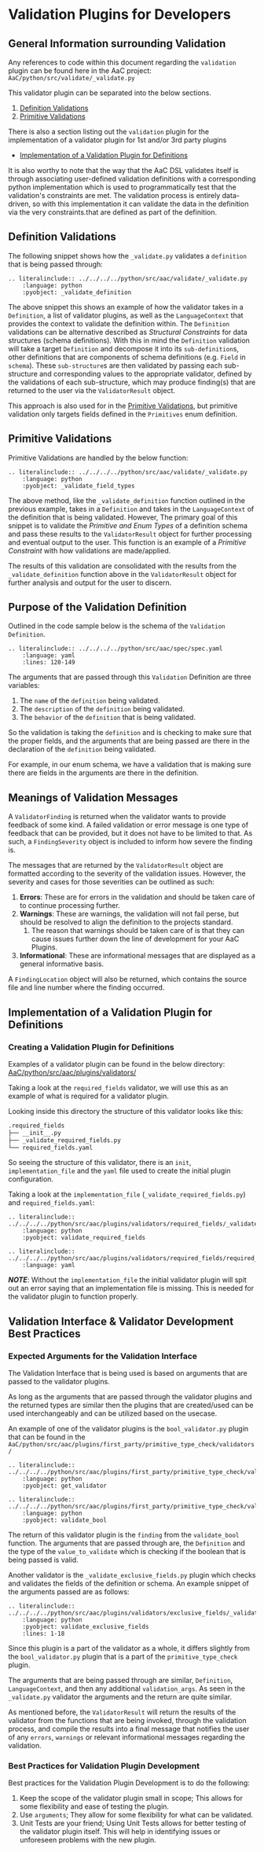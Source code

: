 # Validation Plugins for Developers

## General Information surrounding Validation

Any references to code within this document regarding the `validation` plugin can be found here in the AaC project:
`AaC/python/src/validate/_validate.py`

This validator plugin can be separated into the below sections.

1. [Definition Validations](#definition-validations)
2. [Primitive Validations](#primitive-validations)

There is also a section listing out the `validation` plugin for the implementation of a validator plugin for 1st and/or 3rd party plugins

* [Implementation of a Validation Plugin for Definitions](#implementation-of-a-validation-plugin-for-definitions)

It is also worthy to note that the way that the AaC DSL validates itself is through associating user-defined validation definitions with a corresponding python implementation which is used to programmatically test that the validation's constraints are met. The validation process is entirely data-driven, so with this implementation it can validate the data in the definition via the very constraints.that are defined as part of the definition.

## Definition Validations

The following snippet shows how the `_validate.py` validates a `definition` that is being passed through:

```{eval-rst}
.. literalinclude:: ../../../../python/src/aac/validate/_validate.py
    :language: python
    :pyobject: _validate_definition
```

The above snippet this shows an example of how the validator takes in a `Definition`, a list of validator plugins, as well as the `LanguageContext` that provides the context to validate the definition within. The `Definition` validations can be alternative described as *Structural Constraints* for data structures (schema definitions). With this in mind the `Definition` validation will take a target `Definition` and decompose it into its `sub-definition`s, other definitions that are components of schema definitions (e.g. `Field` in `schema`). These `sub-structure`s are then validated by passing each sub-structure and corresponding values to the appropriate validator, defined by the validations of each sub-structure, which may produce finding(s) that are returned to the user via the `ValidatorResult` object.

This approach is also used for in the [Primitive Validations](#primitive-validations), but primitive validation only targets fields defined in the `Primitives` enum definition.

## Primitive Validations

Primitive Validations are handled by the below function:

```{eval-rst}
.. literalinclude:: ../../../../python/src/aac/validate/_validate.py
    :language: python
    :pyobject: _validate_field_types
```

The above method, like the `_validate_definition` function outlined in the previous example, takes in a `Definition` and takes in the `LanguageContext` of the definition that is being validated. However, The primary goal of this snippet is to validate the *Primitive and Enum Types* of a definition schema and pass these results to the `ValidatorResult` object for further processing and eventual output to the user. This function is an example of a *Primitive Constraint* with how validations are made/applied.

The results of this validation are consolidated with the results from the `_validate_definition` function above in the `ValidatorResult` object for further analysis and output for the user to discern.

## Purpose of the Validation Definition

Outlined in the code sample below is the schema of the `Validation Definition`.

```{eval-rst}
.. literalinclude:: ../../../../python/src/aac/spec/spec.yaml
    :language: yaml
    :lines: 120-149
```

The arguments that are passed through this `Validation` Definition are three variables:

1. The `name` of the `definition` being validated.
2. The `description` of the `definition` being validated.
3. The `behavior` of the `definition` that is being validated.

So the validation is taking the `definition` and is checking to make sure that the proper fields, and the arguments that are being passed are there in the declaration of the `definition` being validated.

For example, in our enum schema, we have a validation that is making sure there are fields in the arguments are there in the definition.

## Meanings of Validation Messages

A `ValidatorFinding` is returned when the validator wants to provide feedback of some kind.  A failed validation or error message is one type of feedback that can be provided, but it does not have to be limited to that.  As such, a `FindingSeverity` object is included to inform how severe the finding is. 

The messages that are returned by the `ValidatorResult` object are formatted according to the severity of the validation issues.
However, the severity and cases for those severities can be outlined as such:

1. **Errors**: These are for errors in the validation and should be taken care of to continue processing further.
2. **Warnings**: These are warnings, the validation will not fail perse, but should be resolved to align the definition to the projects standard.
   1. The reason that warnings should be taken care of is that they can cause issues further down the line of development for your AaC Plugins.
3. **Informational**: These are informational messages that are displayed as a general informative basis.

A `FindingLocation` object will also be returned, which contains the source file and line number where the finding occurred. 

## Implementation of a Validation Plugin for Definitions

### Creating a Validation Plugin for Definitions

Examples of a validator plugin can be found in the below directory:
[AaC/python/src/aac/plugins/validators/](https://github.com/DevOps-MBSE/AaC/tree/main/python/src/aac/plugins/validators)

Taking a look at the `required_fields` validator, we will use this as an example of what is required for a validator plugin.

Looking inside this directory the structure of this validator looks like this:

```markdown
.required_fields
├── __init__.py
├── _validate_required_fields.py
└── required_fields.yaml
```

So seeing the structure of this validator, there is an `init`, `implementation_file` and the `yaml` file used to create the initial plugin configuration.

Taking a look at the `implementation_file` (`_validate_required_fields.py`) and `required_fields.yaml`:

```{eval-rst}
.. literalinclude:: ../../../../python/src/aac/plugins/validators/required_fields/_validate_required_fields.py
    :language: python
    :pyobject: validate_required_fields
```

```{eval-rst}
.. literalinclude:: ../../../../python/src/aac/plugins/validators/required_fields/required_fields.yaml
    :language: yaml
```

***NOTE***: Without the `implementation_file` the initial validator plugin will spit out an error saying that an implementation file is missing. This is needed for the validator plugin to function properly.


## Validation Interface & Validator Development Best Practices

### Expected Arguments for the Validation Interface

The Validation Interface that is being used is based on arguments that are passed to the validator plugins.

As long as the arguments that are passed through the validator plugins and the returned types are similar then the plugins that are created/used can be used interchangeably and can be utilized based on the usecase.

An example of one of the validator plugins is the `bool_validator.py` plugin that can be found in the `AaC/python/src/aac/plugins/first_party/primitive_type_check/validators/`

```{eval-rst}
.. literalinclude:: ../../../../python/src/aac/plugins/first_party/primitive_type_check/validators/bool_validator.py
    :language: python
    :pyobject: get_validator
```

```{eval-rst}
.. literalinclude:: ../../../../python/src/aac/plugins/first_party/primitive_type_check/validators/bool_validator.py
    :language: python
    :pyobject: validate_bool
```

The return of this validator plugin is the `finding` from the `validate_bool` function. The arguments that are passed through are, the `Definition` and the type of the `value_to_validate` which is checking if the boolean that is being passed is valid.

Another validator is the `_validate_exclusive_fields.py` plugin which checks and validates the fields of the definition or schema. An example snippet of the arguments passed are as follows:

```{eval-rst}
.. literalinclude:: ../../../../python/src/aac/plugins/validators/exclusive_fields/_validate_exclusive_fields.py
    :language: python
    :pyobject: validate_exclusive_fields
    :lines: 1-18
```

Since this plugin is a part of the validator as a whole, it differs slightly from the `bool_validator.py` plugin that is a part of the `primitive_type_check` plugin.

The arguments that are being passed through are similar, `Definition`, `LanguageContext`, and then any additional `validation_args`. As seen in the `_validate.py` validator the arguments and the return are quite similar.

As mentioned before, the `ValidatorResult` will return the results of the validator from the functions that are being invoked, through the validation process, and compile the results into a final message that notifies the user of any `errors`, `warnings` or relevant informational messages regarding the validation.

### Best Practices for Validation Plugin Development

Best practices for the Validation Plugin Development is to do the following:

1. Keep the scope of the validator plugin small in scope; This allows for some flexibility and ease of testing the plugin.
2. Use `arguments`; They allow for some flexibility for what can be validated.
3. Unit Tests are your friend; Using Unit Tests allows for better testing of the validator plugin itself. This will help in identifying issues or unforeseen problems with the new plugin.
